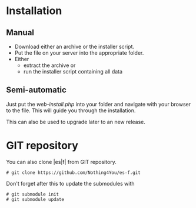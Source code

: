 Installation
============

Manual
------

- Download either an archive or the installer script.
- Put the file on your server into the appropriate folder.
- Either
    - extract the archive or
    - run the installer script containing all data

Semi-automatic
--------------

Just put the *web-install.php* into your folder and navigate with your browser
to the file. This will guide you through the installation.

This can also be used to upgrade later to an new release.

GIT repository
==============

You can also clone |es|f| from GIT repository.

    # git clone https://github.com/Nothing4You/es-f.git

Don't forget after this to update the submodules with

    # git submodule init
    # git submodule update
